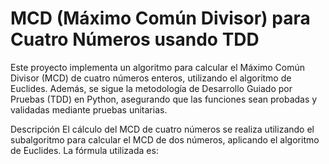 # MCD (Máximo Común Divisor) para Cuatro Números usando TDD
Este proyecto implementa un algoritmo para calcular el Máximo Común Divisor (MCD) de cuatro números enteros, utilizando el algoritmo de Euclides. Además, se sigue la metodología de Desarrollo Guiado por Pruebas (TDD) en Python, asegurando que las funciones sean probadas y validadas mediante pruebas unitarias.

Descripción
El cálculo del MCD de cuatro números se realiza utilizando el subalgoritmo para calcular el MCD de dos números, aplicando el algoritmo de Euclides. La fórmula utilizada es:
